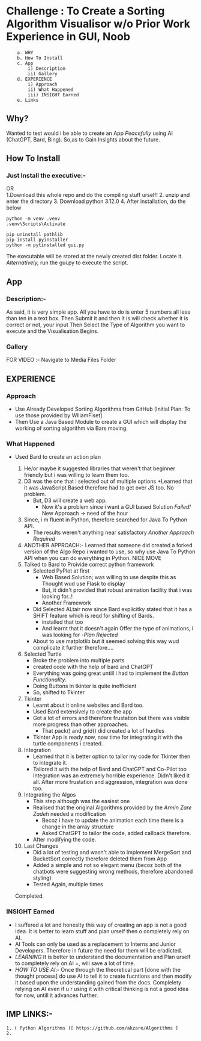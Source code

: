 # Challenge : To Create a Sorting Algorithm Visualisor w/o Prior Work Experience in GUI, Noob


```SECTION:-
    a. WHY
    b. How To Install
    c. App 
        i) Description
        ii) Gallery
    d. EXPERIENCE
        i) Approach
        ii) What Happened
        iii) INSIGHT Earned
    e. Links
```

## Why?
Wanted to test would i be able to create an App *Peacefully* using AI (ChatGPT, Bard, Bing). So,as to Gain Insights about the future.


## How To Install

### Just Install the executive:-
OR    
 1.Download this whole repo and do the compiling stuff urself! 
2. unzip and enter the directory
3. Download python 3.12.0
4. After installation, do the below 
```
python -m venv .venv
.venv\Scripts\Activate

pip uninstall pathlib
pip install pyinstaller
python -m pytinstalled gui.py

```
The executable will be stored at the newly created dist folder. 
Locate it. 
*Alternatively,* run the gui.py to execute the script. 

## App

### Description:-
As said, it is very simple app. All you have to do is enter 5 numbers all less than ten in a text box.
Then Submit it and then it is will check whether it is correct or not, your input
Then Select the Type of Algorithm you want to execute and the Visualisation Begins.


### Gallery
 FOR VIDEO :- Navigate to Media Files Folder    


## EXPERIENCE

### Approach
* Use Already Developed Sorting Algorithms from GitHub [Initial Plan: To use those provided by WlliamFiset]
* Then Use a Java Based Module to create a GUI which will display the working of sorting algorithm via Bars moving.

### What Happened
* Used Bard to create an action plan
    1. He/or maybe it suggested libraries that weren't that beginner friendly but i was willing to learn them too.
    2. D3 was the one that i selected out of multiple options
        +Learned that it was JavaScript Based therefore had to get over JS too. No problem. 
        + But, D3 will create a web app.
            - Now it's a problem since i want a GUI based Solution
       _Failed!_ New Approach -> need of the hour
    3. Since, i m fluent in Python, therefore searched for Java To Python API.
        + The results weren't anything near satisfactory
    _Another Approach Required_
    4. ANOTHER APPROACH:- Learned that someone did created a forked version of the Algo Repo i wanted to use, so why use Java To Python API when you can do everything in Python. NICE MOVE
    5. Talked to Bard to Proivide correct python framework
        + Selected PyPlot at first
            - Web Based Solution; was willing to use despite this as Thought wud use Flask to display
            - But, it didn't provided that robust animation facility that i was looking for..!
            - Another Framework
        + Did Selected ALtair now since Bard explicitky stated that it has a SHIFT feature which is reqd for shifting of Bards. 
            - installed that too
            - And learnt that it doesn't again Offer the type of animations, i was looking for
            -_Plan Rejected_
        + About to use matplotlib but it seemed solving this way wud complicate it further therefore....
    6. Selected Turtle
        + Broke the problem into multiple parts
        + created code with the help of bard and ChatGPT
        + Everything was going great untill i had to implement the _Button Functionality_. 
        + Doing Buttons in tkinter is quite inefficient
        + So, shifted to Tkinter
    7. Tkinter
        + Learnt about it online websites and Bard too.
        + Used Bard extensively to create the app
        + Got a lot of errors and therefore frustation but there was visible more progress than other approaches.
            - That pack() and grid() did created a lot of hurdles
        + Tkinter App is ready now, now time for integrating it with the turtle components i created.
    8. Integration
        + Learned that it is better option to tailor my code for Tkinter then to integrate it.
        + Tailored it with the help of Bard and ChatGPT and Co-Pilot too
        Integration was an extremely horrible experience. Didn't liked it all.
        After more frustation and aggression, integration was done too.
    9. Integrating the Algos
        + This step although was the easiest one
        + Realised that the original Algorithms provided by the *Armin Zare Zadeh* needed a modification
            - Becoz i have to update the animation each time there is a change in the array structure
            - Asked ChatGPT to tailor the code, added callback therefore.
        + After modifying the code.
    10. Last Changes
        + Did a lot of testing and wasn't able to implement MergeSort and BucketSort correctly therefore deleted them from App
        + Added a simple and not so elegant menu (becoz both of the chatbots were suggesting wrong methods, therefore abandoned styling)
        + Tested Again, multiple times

    Completed.


### INSIGHT Earned
* I suffered a lot and honeslty this way of creating an app is not a good idea. It is better to learn stuff and plan urself then o completely rely on AI.
* AI Tools can only be used as a replacement to Interns and Junior Developers. Therefore in future the need for them will be eradicted.
* _LEARNING_ It is better to understand the documentation and Plan urself to completely rely on AI =, will save a lot of time.
* _HOW TO USE AI_:- Once through the theoretical part [done with the thought process] do use AI to tell it to create fucntions and then modify it based upon the understanding gained from the docs. Complelety relying on AI even if u r using it with critical thinking is not a good idea for now, untill it advances further.



## IMP LINKS:-
    1. ( Python Algorithms )[ https://github.com/akzare/Algorithms ]
    2. 
